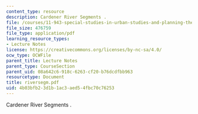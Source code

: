 ```yaml
---
content_type: resource
description: Cardener River Segments .
file: /courses/11-943-special-studies-in-urban-studies-and-planning-the-cardener-river-corridor-workshop-fall-2001/4b03bfb23d1b1ac3aed54fbc70c76253_riversegm.pdf
file_size: 476759
file_type: application/pdf
learning_resource_types:
- Lecture Notes
license: https://creativecommons.org/licenses/by-nc-sa/4.0/
ocw_type: OCWFile
parent_title: Lecture Notes
parent_type: CourseSection
parent_uid: 08a642c6-918c-6263-cf20-b76dcdfbb963
resourcetype: Document
title: riversegm.pdf
uid: 4b03bfb2-3d1b-1ac3-aed5-4fbc70c76253
---
```

Cardener River Segments .